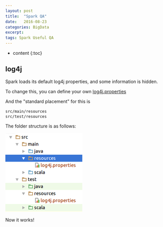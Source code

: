```yaml
---
layout: post
title:  "Spark QA"
date:   2016-08-23
categories: BigData
excerpt: 
tags: Spark Useful QA
---
```


* content
{:toc}

## log4j

Spark loads its default log4j properties, and some information is hidden.

To change this, you can define your own [log4j.properties](https://gist.github.com/SeaOfOcean/d7e7e43411801114072f4e7edbc3c8d1)

And the "standard placement" for this is 

```
src/main/resources
src/test/resources
```

The folder structure is as follows:

![log4j folder structure](/images/posts/log4j.png)

Now it works!